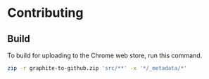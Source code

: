 # Contributing

## Build

To build for uploading to the Chrome web store, run this command.

```bash
zip -r graphite-to-github.zip 'src/**' -x '*/_metadata/*'
```
